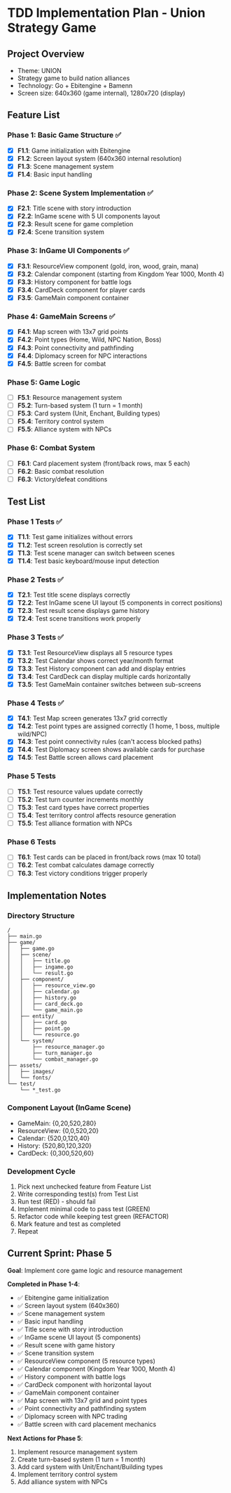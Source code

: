 # TDD Implementation Plan - Union Strategy Game

## Project Overview
- Theme: UNION
- Strategy game to build nation alliances
- Technology: Go + Ebitengine + Bamenn
- Screen size: 640x360 (game internal), 1280x720 (display)

## Feature List

### Phase 1: Basic Game Structure ✅
- [x] **F1.1**: Game initialization with Ebitengine
- [x] **F1.2**: Screen layout system (640x360 internal resolution)
- [x] **F1.3**: Scene management system
- [x] **F1.4**: Basic input handling

### Phase 2: Scene System Implementation ✅
- [x] **F2.1**: Title scene with story introduction
- [x] **F2.2**: InGame scene with 5 UI components layout
- [x] **F2.3**: Result scene for game completion
- [x] **F2.4**: Scene transition system

### Phase 3: InGame UI Components ✅
- [x] **F3.1**: ResourceView component (gold, iron, wood, grain, mana)
- [x] **F3.2**: Calendar component (starting from Kingdom Year 1000, Month 4)
- [x] **F3.3**: History component for battle logs
- [x] **F3.4**: CardDeck component for player cards
- [x] **F3.5**: GameMain component container

### Phase 4: GameMain Screens ✅
- [x] **F4.1**: Map screen with 13x7 grid points
- [x] **F4.2**: Point types (Home, Wild, NPC Nation, Boss)
- [x] **F4.3**: Point connectivity and pathfinding
- [x] **F4.4**: Diplomacy screen for NPC interactions
- [x] **F4.5**: Battle screen for combat

### Phase 5: Game Logic
- [ ] **F5.1**: Resource management system
- [ ] **F5.2**: Turn-based system (1 turn = 1 month)
- [ ] **F5.3**: Card system (Unit, Enchant, Building types)
- [ ] **F5.4**: Territory control system
- [ ] **F5.5**: Alliance system with NPCs

### Phase 6: Combat System
- [ ] **F6.1**: Card placement system (front/back rows, max 5 each)
- [ ] **F6.2**: Basic combat resolution
- [ ] **F6.3**: Victory/defeat conditions

## Test List

### Phase 1 Tests ✅
- [x] **T1.1**: Test game initializes without errors
- [x] **T1.2**: Test screen resolution is correctly set
- [x] **T1.3**: Test scene manager can switch between scenes
- [x] **T1.4**: Test basic keyboard/mouse input detection

### Phase 2 Tests ✅
- [x] **T2.1**: Test title scene displays correctly
- [x] **T2.2**: Test InGame scene UI layout (5 components in correct positions)
- [x] **T2.3**: Test result scene displays game history
- [x] **T2.4**: Test scene transitions work properly

### Phase 3 Tests ✅
- [x] **T3.1**: Test ResourceView displays all 5 resource types
- [x] **T3.2**: Test Calendar shows correct year/month format
- [x] **T3.3**: Test History component can add and display entries
- [x] **T3.4**: Test CardDeck can display multiple cards horizontally
- [x] **T3.5**: Test GameMain container switches between sub-screens

### Phase 4 Tests ✅
- [x] **T4.1**: Test Map screen generates 13x7 grid correctly
- [x] **T4.2**: Test point types are assigned correctly (1 home, 1 boss, multiple wild/NPC)
- [x] **T4.3**: Test point connectivity rules (can't access blocked paths)
- [x] **T4.4**: Test Diplomacy screen shows available cards for purchase
- [x] **T4.5**: Test Battle screen allows card placement

### Phase 5 Tests
- [ ] **T5.1**: Test resource values update correctly
- [ ] **T5.2**: Test turn counter increments monthly
- [ ] **T5.3**: Test card types have correct properties
- [ ] **T5.4**: Test territory control affects resource generation
- [ ] **T5.5**: Test alliance formation with NPCs

### Phase 6 Tests
- [ ] **T6.1**: Test cards can be placed in front/back rows (max 10 total)
- [ ] **T6.2**: Test combat calculates damage correctly
- [ ] **T6.3**: Test victory conditions trigger properly

## Implementation Notes

### Directory Structure
```
/
├── main.go
├── game/
│   ├── game.go
│   ├── scene/
│   │   ├── title.go
│   │   ├── ingame.go
│   │   └── result.go
│   ├── component/
│   │   ├── resource_view.go
│   │   ├── calendar.go
│   │   ├── history.go
│   │   ├── card_deck.go
│   │   └── game_main.go
│   ├── entity/
│   │   ├── card.go
│   │   ├── point.go
│   │   └── resource.go
│   └── system/
│       ├── resource_manager.go
│       ├── turn_manager.go
│       └── combat_manager.go
├── assets/
│   ├── images/
│   └── fonts/
└── test/
    └── *_test.go
```

### Component Layout (InGame Scene)
- GameMain: {0,20,520,280}
- ResourceView: {0,0,520,20}
- Calendar: {520,0,120,40}
- History: {520,80,120,320}
- CardDeck: {0,300,520,60}

### Development Cycle
1. Pick next unchecked feature from Feature List
2. Write corresponding test(s) from Test List
3. Run test (RED) - should fail
4. Implement minimal code to pass test (GREEN)
5. Refactor code while keeping test green (REFACTOR)
6. Mark feature and test as completed
7. Repeat

## Current Sprint: Phase 5
**Goal**: Implement core game logic and resource management

**Completed in Phase 1-4**:
- ✅ Ebitengine game initialization
- ✅ Screen layout system (640x360)
- ✅ Scene management system
- ✅ Basic input handling
- ✅ Title scene with story introduction
- ✅ InGame scene UI layout (5 components)
- ✅ Result scene with game history
- ✅ Scene transition system
- ✅ ResourceView component (5 resource types)
- ✅ Calendar component (Kingdom Year 1000, Month 4)
- ✅ History component with battle logs
- ✅ CardDeck component with horizontal layout
- ✅ GameMain component container
- ✅ Map screen with 13x7 grid and point types
- ✅ Point connectivity and pathfinding system
- ✅ Diplomacy screen with NPC trading
- ✅ Battle screen with card placement mechanics

**Next Actions for Phase 5**:
1. Implement resource management system
2. Create turn-based system (1 turn = 1 month)
3. Add card system with Unit/Enchant/Building types
4. Implement territory control system
5. Add alliance system with NPCs
